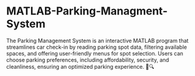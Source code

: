 # MATLAB-Parking-Managment-System
The Parking Management System is an interactive MATLAB program that streamlines car check-in by reading parking spot data, filtering available spaces, and offering user-friendly menus for spot selection. Users can choose parking preferences, including affordability, security, and cleanliness, ensuring an optimized parking experience. 🚗🔍
